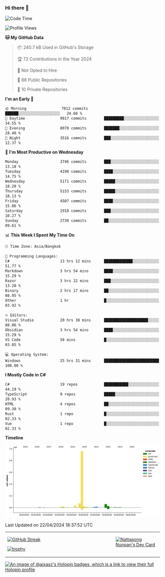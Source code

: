 ### Hi there 👋

<!--START_SECTION:waka-->
![Code Time](http://img.shields.io/badge/Code%20Time-1%2C566%20hrs%2031%20mins-blue)

![Profile Views](http://img.shields.io/badge/Profile%20Views-0-blue)

**🐱 My GitHub Data** 

> 📦 240.7 kB Used in GitHub's Storage 
 > 
> 🏆 72 Contributions in the Year 2024
 > 
> 🚫 Not Opted to Hire
 > 
> 📜 88 Public Repositories 
 > 
> 🔑 10 Private Repositories 
 > 
**I'm an Early 🐤** 

```text
🌞 Morning                7012 commits        ██████░░░░░░░░░░░░░░░░░░░   24.68 % 
🌆 Daytime                9817 commits        █████████░░░░░░░░░░░░░░░░   34.55 % 
🌃 Evening                8070 commits        ███████░░░░░░░░░░░░░░░░░░   28.40 % 
🌙 Night                  3516 commits        ███░░░░░░░░░░░░░░░░░░░░░░   12.37 % 
```
📅 **I'm Most Productive on Wednesday** 

```text
Monday                   3746 commits        ███░░░░░░░░░░░░░░░░░░░░░░   13.18 % 
Tuesday                  4190 commits        ████░░░░░░░░░░░░░░░░░░░░░   14.75 % 
Wednesday                5171 commits        █████░░░░░░░░░░░░░░░░░░░░   18.20 % 
Thursday                 5153 commits        █████░░░░░░░░░░░░░░░░░░░░   18.13 % 
Friday                   4507 commits        ████░░░░░░░░░░░░░░░░░░░░░   15.86 % 
Saturday                 2918 commits        ███░░░░░░░░░░░░░░░░░░░░░░   10.27 % 
Sunday                   2730 commits        ██░░░░░░░░░░░░░░░░░░░░░░░   09.61 % 
```


📊 **This Week I Spent My Time On** 

```text
🕑︎ Time Zone: Asia/Bangkok

💬 Programming Languages: 
C#                       13 hrs 12 mins      █████████████░░░░░░░░░░░░   51.77 % 
Markdown                 3 hrs 54 mins       ████░░░░░░░░░░░░░░░░░░░░░   15.29 % 
Razor                    3 hrs 22 mins       ███░░░░░░░░░░░░░░░░░░░░░░   13.20 % 
Binary                   2 hrs 17 mins       ██░░░░░░░░░░░░░░░░░░░░░░░   08.95 % 
Other                    1 hr                █░░░░░░░░░░░░░░░░░░░░░░░░   03.92 % 

🔥 Editors: 
Visual Studio            20 hrs 38 mins      ████████████████████░░░░░   80.86 % 
Obsidian                 3 hrs 54 mins       ████░░░░░░░░░░░░░░░░░░░░░   15.29 % 
VS Code                  58 mins             █░░░░░░░░░░░░░░░░░░░░░░░░   03.85 % 

💻 Operating System: 
Windows                  25 hrs 31 mins      █████████████████████████   100.00 % 
```

**I Mostly Code in C#** 

```text
C#                       19 repos            ███████████░░░░░░░░░░░░░░   44.19 % 
TypeScript               9 repos             █████░░░░░░░░░░░░░░░░░░░░   20.93 % 
HTML                     4 repos             ██░░░░░░░░░░░░░░░░░░░░░░░   09.30 % 
Rust                     1 repo              █░░░░░░░░░░░░░░░░░░░░░░░░   02.33 % 
Vue                      1 repo              █░░░░░░░░░░░░░░░░░░░░░░░░   02.33 % 
```



**Timeline**

![Lines of Code chart](https://raw.githubusercontent.com/aixasz/aixasz/main/assets/bar_graph.png)


 Last Updated on 22/04/2024 18:37:52 UTC
<!--END_SECTION:waka-->

<table>
<tr>
<td width="70%" valign="top">
 
 [![GitHub Streak](http://github-readme-streak-stats.herokuapp.com?user=aixasz&theme=github-dark&hide_border=true&date_format=%5BY%20%5DM%20j)](https://git.io/streak-stats)

 [![trophy](https://github-profile-trophy.vercel.app/?username=aixasz&theme=onedark)](https://github.com/ryo-ma/github-profile-trophy)
 </td>
<td width="30%" valign="top">
 
<a href="https://app.daily.dev/aixasz"><img src="https://api.daily.dev/devcards/403207936e6547c9a85ea449e9f3abe8.png?r=re8" alt="Nattapong Nunpan's Dev Card"/></a>

 </td>
</tr>
</table>

[![An image of @aixasz's Holopin badges, which is a link to view their full Holopin profile](https://holopin.me/aixasz)](https://holopin.io/@aixasz)
 
